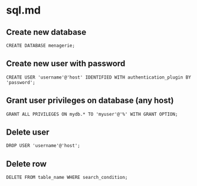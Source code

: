 # sql.md

## Create new database
`CREATE DATABASE menagerie;`

## Create new user with password
`CREATE USER 'username'@'host' IDENTIFIED WITH authentication_plugin BY 'password';`

## Grant user privileges on database (any host)
`GRANT ALL PRIVILEGES ON mydb.* TO 'myuser'@'%' WITH GRANT OPTION;`

## Delete user
`DROP USER 'username'@'host';`

## Delete row
`DELETE FROM table_name WHERE search_condition;`
